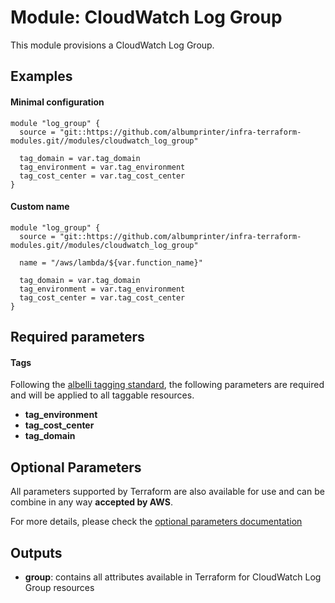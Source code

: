 # Module: CloudWatch Log Group

This module provisions a CloudWatch Log Group.

## Examples 

#### Minimal configuration
```
module "log_group" {
  source = "git::https://github.com/albumprinter/infra-terraform-modules.git//modules/cloudwatch_log_group"

  tag_domain = var.tag_domain
  tag_environment = var.tag_environment
  tag_cost_center = var.tag_cost_center
}
```

#### Custom name
```
module "log_group" {
  source = "git::https://github.com/albumprinter/infra-terraform-modules.git//modules/cloudwatch_log_group"

  name = "/aws/lambda/${var.function_name}"

  tag_domain = var.tag_domain
  tag_environment = var.tag_environment
  tag_cost_center = var.tag_cost_center
}
```

## Required parameters

#### Tags
Following the [albelli tagging standard](https://wiki.albelli.net/wiki/Albelli_AWS_Tagging_standards), the following parameters are required and will be applied to all taggable resources.

* **tag_environment**
* **tag_cost_center**
* **tag_domain**

## Optional Parameters

All parameters supported by Terraform are also available for use and can be combine in any way **accepted by AWS**.

For more details, please check the [optional parameters documentation](docs/optional_parameters.md)

## Outputs

* **group**: contains all attributes available in Terraform for CloudWatch Log Group resources

